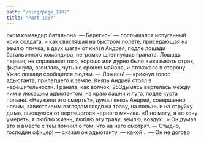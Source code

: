 ```yaml
---
path: "/blog/page_1987"
title: "Part 1987"
---
```


рхом командир батальона.
— Берегись! — послышался испуганный крик солдата, и как свистящая на быстром полете, приседающая на землю птичка, в двух шагах от князя Андрея, подле лошади батальонного командира, негромко шлепнулась граната. Лошадь первая, не спрашивая того, хорошо или дурно было выказывать страх, фыркнула, взвилась, чуть не сронив майора, и отскакала в сторону. Ужас лошади сообщился людям.
— Ложись! — крикнул голос адъютанта, прилегшего к земле. Князь Андрей стоял в нерешительности. Граната, как волчок, 253дымясь вертелась между ним и лежащим адъютантом, на краю пашни и луга, подле куста полыни.
«Неужели это смерть?», думал князь Андрей, совершенно новым, завистливым взглядом глядя на траву, на полынь и на струйку дыма, вьющуюся от вертящегося черного мячика. «Я не могу, я не хочу умереть, я люблю жизнь, люблю эту траву, землю, воздух...» Он думал это и вместе с тем помнил о том, что на него смотрят.
— Стыдно, господин офицер! — сказал он адъютанту, — какой... — Он не догово
